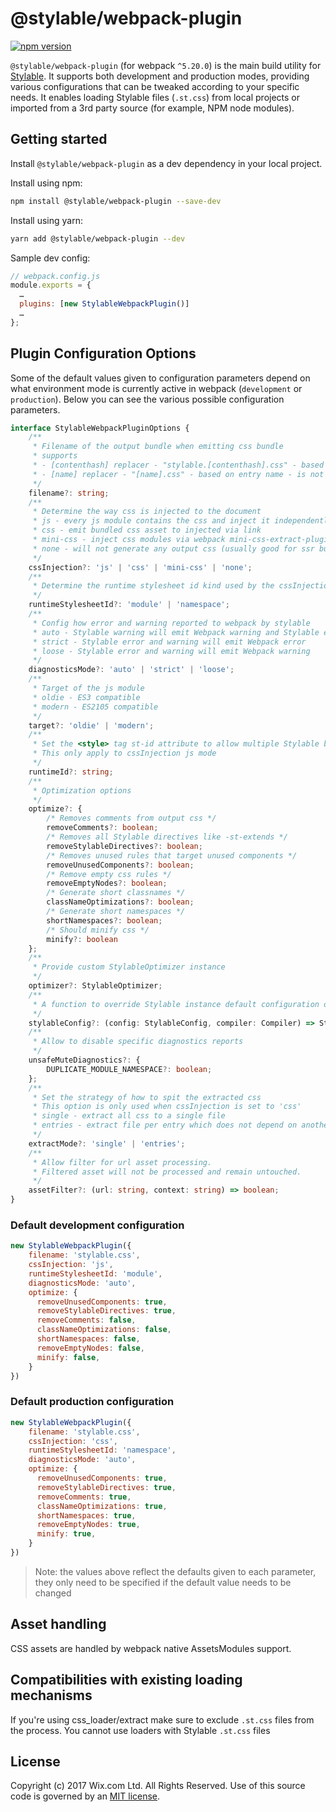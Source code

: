 # @stylable/webpack-plugin

[![npm version](https://img.shields.io/npm/v/@stylable/webpack-plugin.svg)](https://www.npmjs.com/package/@stylable/webpack-plugin)

`@stylable/webpack-plugin` (for webpack `^5.20.0`) is the main build utility for [Stylable](https://stylable.io/). It supports both development and production modes, providing various configurations that can be tweaked according to your specific needs. It enables loading Stylable files (`.st.css`) from local projects or imported from a 3rd party source (for example, NPM node modules).

## Getting started
Install `@stylable/webpack-plugin` as a dev dependency in your local project.

Install using npm:
```bash
npm install @stylable/webpack-plugin --save-dev
```

Install using yarn:
```bash
yarn add @stylable/webpack-plugin --dev
```

 Sample dev config:
```js
// webpack.config.js
module.exports = {
  …
  plugins: [new StylableWebpackPlugin()]
  …
};
```
## Plugin Configuration Options
Some of the default values given to configuration parameters depend on what environment mode is currently active in webpack (`development` or `production`).
Below you can see the various possible configuration parameters.

```ts
interface StylableWebpackPluginOptions {
    /**
     * Filename of the output bundle when emitting css bundle
     * supports 
     * - [contenthash] replacer - "stylable.[contenthash].css" - based on file content hash
     * - [name] replacer - "[name].css" - based on entry name - is not supported in "extractMode: 'single'" with multiple entries
     */
    filename?: string;
    /**
     * Determine the way css is injected to the document
     * js - every js module contains the css and inject it independently
     * css - emit bundled css asset to injected via link
     * mini-css - inject css modules via webpack mini-css-extract-plugin (can support dynamic splitting but order is not deterministic)
     * none - will not generate any output css (usually good for ssr bundles)
     */
    cssInjection?: 'js' | 'css' | 'mini-css' | 'none';
    /**
     * Determine the runtime stylesheet id kind used by the cssInjection js mode
     */
    runtimeStylesheetId?: 'module' | 'namespace';
    /**
     * Config how error and warning reported to webpack by stylable
     * auto - Stylable warning will emit Webpack warning and Stylable error will emit Webpack error
     * strict - Stylable error and warning will emit Webpack error
     * loose - Stylable error and warning will emit Webpack warning
     */
    diagnosticsMode?: 'auto' | 'strict' | 'loose';
    /**
     * Target of the js module
     * oldie - ES3 compatible
     * modern - ES2105 compatible
     */
    target?: 'oldie' | 'modern';
    /**
     * Set the <style> tag st-id attribute to allow multiple Stylable build to be separated in the head
     * This only apply to cssInjection js mode
     */
    runtimeId?: string;
    /**
     * Optimization options
     */
    optimize?: {
        /* Removes comments from output css */
        removeComments?: boolean;
        /* Removes all Stylable directives like -st-extends */
        removeStylableDirectives?: boolean;
        /* Removes unused rules that target unused components */
        removeUnusedComponents?: boolean;
        /* Remove empty css rules */
        removeEmptyNodes?: boolean;
        /* Generate short classnames */
        classNameOptimizations?: boolean;
        /* Generate short namespaces */
        shortNamespaces?: boolean;
        /* Should minify css */
        minify?: boolean
    };
    /**
     * Provide custom StylableOptimizer instance
     */
    optimizer?: StylableOptimizer;
    /**
     * A function to override Stylable instance default configuration options
     */
    stylableConfig?: (config: StylableConfig, compiler: Compiler) => StylableConfig;
    /**
     * Allow to disable specific diagnostics reports
     */
    unsafeMuteDiagnostics?: {
        DUPLICATE_MODULE_NAMESPACE?: boolean;
    };
    /**
     * Set the strategy of how to spit the extracted css
     * This option is only used when cssInjection is set to 'css'
     * single - extract all css to a single file
     * entries - extract file per entry which does not depend on another entry
     */
    extractMode?: 'single' | 'entries';
    /**
     * Allow filter for url asset processing.
     * Filtered asset will not be processed and remain untouched.
     */
    assetFilter?: (url: string, context: string) => boolean;
}

```

### Default development configuration
```js
new StylableWebpackPlugin({ 
    filename: 'stylable.css',
    cssInjection: 'js',
    runtimeStylesheetId: 'module',
    diagnosticsMode: 'auto',
    optimize: {
      removeUnusedComponents: true,
      removeStylableDirectives: true,
      removeComments: false,
      classNameOptimizations: false,
      shortNamespaces: false,
      removeEmptyNodes: false,
      minify: false,
    }
})
```

### Default production configuration
```js
new StylableWebpackPlugin({ 
    filename: 'stylable.css',
    cssInjection: 'css',
    runtimeStylesheetId: 'namespace',
    diagnosticsMode: 'auto',
    optimize: {
      removeUnusedComponents: true,
      removeStylableDirectives: true,
      removeComments: true,
      classNameOptimizations: true,
      shortNamespaces: true,
      removeEmptyNodes: true,
      minify: true,
    }
})
```
> Note: the values above reflect the defaults given to each parameter, they only need to be specified if the default value needs to be changed

## Asset handling
CSS assets are handled by webpack native AssetsModules support.

## Compatibilities with existing loading mechanisms
If you're using css_loader/extract make sure to exclude `.st.css` files from the process. You cannot use loaders with Stylable `.st.css` files

## License
Copyright (c) 2017 Wix.com Ltd. All Rights Reserved. Use of this source code is governed by an [MIT license](./LICENSE).
